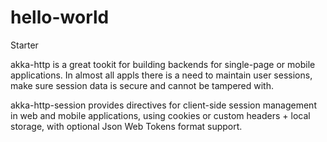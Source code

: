 # hello-world
Starter

akka-http is a great tookit for building backends for single-page or mobile applications. In almost all appls there is a need to maintain user sessions, make sure session data is secure and cannot be tampered with.

akka-http-session provides directives for client-side session management in web and mobile applications, using cookies or custom headers + local storage, with optional Json Web Tokens format support.
